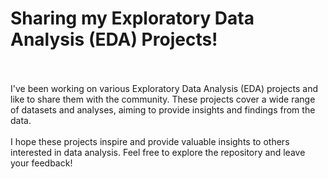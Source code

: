 # Sharing my Exploratory Data Analysis (EDA) Projects!
</br>
</br>
I've been working on various Exploratory Data Analysis (EDA) projects and like to share them with the community. These projects cover a wide range of datasets and analyses, aiming to provide insights and findings from the data.
</br>
</br>
I hope these projects inspire and provide valuable insights to others interested in data analysis. Feel free to explore the repository and leave your feedback!
</br>
</br>
</br>
</br>
</br>
</br>

